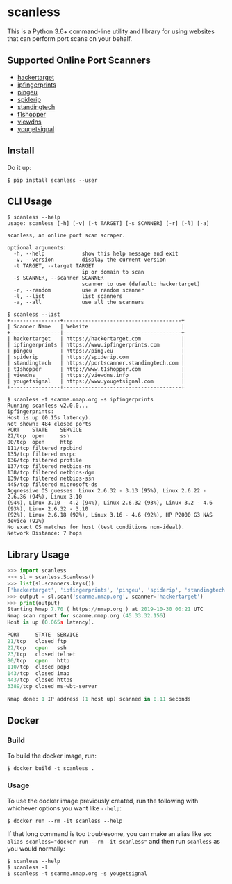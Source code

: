 # scanless

This is a Python 3.6+ command-line utility and library for using websites that can perform port scans on your behalf.

## Supported Online Port Scanners

* [hackertarget](https://hackertarget.com/nmap-online-port-scanner/)
* [ipfingerprints](http://www.ipfingerprints.com/portscan.php)
* [pingeu](http://ping.eu/port-chk/)
* [spiderip](https://spiderip.com/online-port-scan.php)
* [standingtech](https://portscanner.standingtech.com/)
* [t1shopper](http://www.t1shopper.com/tools/port-scan/)
* [viewdns](http://viewdns.info/)
* [yougetsignal](http://www.yougetsignal.com/tools/open-ports/)

## Install

Do it up:
```
$ pip install scanless --user
```

## CLI Usage

```
$ scanless --help  
usage: scanless [-h] [-v] [-t TARGET] [-s SCANNER] [-r] [-l] [-a]

scanless, an online port scan scraper.

optional arguments:
  -h, --help            show this help message and exit
  -v, --version         display the current version
  -t TARGET, --target TARGET
                        ip or domain to scan
  -s SCANNER, --scanner SCANNER
                        scanner to use (default: hackertarget)
  -r, --random          use a random scanner
  -l, --list            list scanners
  -a, --all             use all the scanners

$ scanless --list
+----------------+--------------------------------------+
| Scanner Name   | Website                              |
+----------------|--------------------------------------+
| hackertarget   | https://hackertarget.com             |
| ipfingerprints | https://www.ipfingerprints.com       |
| pingeu         | https://ping.eu                      |
| spiderip       | https://spiderip.com                 |
| standingtech   | https://portscanner.standingtech.com |
| t1shopper      | http://www.t1shopper.com             |
| viewdns        | https://viewdns.info                 |
| yougetsignal   | https://www.yougetsignal.com         |
+----------------+--------------------------------------+

$ scanless -t scanme.nmap.org -s ipfingerprints
Running scanless v2.0.0...
ipfingerprints:
Host is up (0.15s latency).
Not shown: 484 closed ports
PORT    STATE    SERVICE
22/tcp  open     ssh
80/tcp  open     http
111/tcp filtered rpcbind
135/tcp filtered msrpc
136/tcp filtered profile
137/tcp filtered netbios-ns
138/tcp filtered netbios-dgm
139/tcp filtered netbios-ssn
445/tcp filtered microsoft-ds
Aggressive OS guesses: Linux 2.6.32 - 3.13 (95%), Linux 2.6.22 - 2.6.36 (94%), Linux 3.10
(94%), Linux 3.10 - 4.2 (94%), Linux 2.6.32 (93%), Linux 3.2 - 4.6 (93%), Linux 2.6.32 - 3.10
(92%), Linux 2.6.18 (92%), Linux 3.16 - 4.6 (92%), HP P2000 G3 NAS device (92%)
No exact OS matches for host (test conditions non-ideal).
Network Distance: 7 hops
```

## Library Usage

```python
>>> import scanless
>>> sl = scanless.Scanless()
>>> list(sl.scanners.keys())
['hackertarget', 'ipfingerprints', 'pingeu', 'spiderip', 'standingtech', 't1shopper', 'viewdns', 'yougetsignal']
>>> output = sl.scan('scanme.nmap.org', scanner='hackertarget')
>>> print(output)
Starting Nmap 7.70 ( https://nmap.org ) at 2019-10-30 00:21 UTC
Nmap scan report for scanme.nmap.org (45.33.32.156)
Host is up (0.065s latency).

PORT     STATE  SERVICE
21/tcp   closed ftp
22/tcp   open   ssh
23/tcp   closed telnet
80/tcp   open   http
110/tcp  closed pop3
143/tcp  closed imap
443/tcp  closed https
3389/tcp closed ms-wbt-server

Nmap done: 1 IP address (1 host up) scanned in 0.11 seconds
```

## Docker

### Build

To build the docker image, run:
```shell
$ docker build -t scanless .
```

### Usage

To use the docker image previously created, run the following with whichever options you want like `--help`:
```shell
$ docker run --rm -it scanless --help
```

If that long command is too troublesome, you can make an alias like so: `alias scanless="docker run --rm -it scanless"` and then run `scanless` as you would normally:
```shell
$ scanless --help
$ scanless -l
$ scanless -t scanme.nmap.org -s yougetsignal
```
